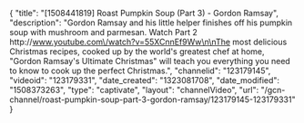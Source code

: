 {
    "title": "[1508441819] Roast Pumpkin Soup (Part 3) - Gordon Ramsay",
    "description": "Gordon Ramsay and his little helper finishes off his pumpkin soup with mushroom and parmesan. Watch Part 2 http:\/\/www.youtube.com\/watch?v=55XCnnEf9Ww\n\nThe most delicious Christmas recipes, cooked up by the world's greatest chef at home, \"Gordon Ramsay's Ultimate Christmas\" will teach you everything you need to know to cook up the perfect Christmas.",
    "channelid": "123179145",
    "videoid": "123179331",
    "date_created": "1323081708",
    "date_modified": "1508373263",
    "type": "captivate",
    "layout": "channelVideo",
    "url": "\/gcn-channel\/roast-pumpkin-soup-part-3-gordon-ramsay\/123179145-123179331"
}